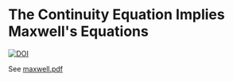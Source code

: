 # The Continuity Equation Implies Maxwell's Equations
[![DOI](https://zenodo.org/badge/76009967.svg)](https://zenodo.org/badge/latestdoi/76009967)

See [maxwell.pdf](https://github.com/lukeburns/maxwells-equations/blob/master/maxwell.pdf)
